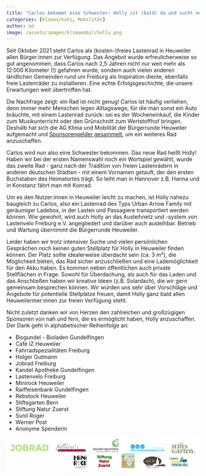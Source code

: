 ```yaml
---
title: "Carlos bekommt eine Schwester: Holly ist (bald) da und sucht noch ein Zuhause"
categories: [Klimaschutz, Mobilität]
author: ad
image: /assets/images/klimamobil/holly.png
---
```


Seit Oktober 2021 steht Carlos als (kosten-)freies Lastenrad in Heuweiler allen Bürger:innen zur Verfügung. Das Angebot wurde erfreulicherweise so gut angenommen, dass Carlos nach 2,5 Jahren nicht nur weit mehr als 12.000 Kilometer (!) gefahren wurde, sondern auch vielen anderen ländlichen Gemeinden rund um Freiburg als Inspiration diente, ebenfalls freie Lastenräder zu installieren. Eine echte Erfolgsgeschichte, die unsere Erwartungen weit übertroffen hat.

Die Nachfrage zeigt: ein Rad ist nicht genug! Carlos ist häufig verliehen, denn immer mehr Menschen legen Alltagswege, für die man sonst ein Auto bräuchte, mit einem Lastenrad zurück: sei es der Wocheneinkauf, die Kinder zum Musikunterricht oder den Grünschnitt zum Wertstoffhof bringen. Deshalb hat sich die AG Klima und Mobilität der Bürgerrunde Heuweiler aufgemacht und [Sponsorengelder gesammelt](/lastenrad-spendenaufruf/), um ein weiteres Rad anzuschaffen.

Carlos wird nun also eine Schwester bekommen. Das neue Rad heißt Holly!
Haben wir bei der ersten Namenswahl noch ein Wortspiel gewählt, wurde das zweite Rad - ganz nach der Tradition von freien Lastenrädern in anderen deutschen Städten - mit einem Vornamen getauft, der den ersten Buchstaben des Heimatortes trägt. So leiht man in Hannover z.B. Hanna und in Konstanz fährt man mit Konrad.

Um es den Nutzer:innen in Heuweiler leicht zu machen, ist Holly nahezu baugleich zu Carlos, also ein Lastenrad des Typs Urban Arrow Family mit geräumiger Ladebox, in der Lasten und Passagiere transportiert werden können. Wie gewohnt, wird auch Holly an das Ausleihnetz und -system von Lastenvelo Freiburg e.V. angegliedert und darüber auch ausleihbar. Betrieb und Wartung übernimmt die Bürgerrunde Heuweiler.

Leider haben wir trotz intensiver Suche und vielen persönlichen Gesprächen noch keinen guten Stellplatz für Holly in Heuweiler finden können. Der Platz sollte idealerweise überdacht sein (ca. 3 m²), die Möglichkeit bieten, das Rad sicher anzuschließen und eine Lademöglichkeit für den Akku haben. Es kommen neben öffentlichen auch private Stellflächen in Frage. Sowohl für Überdachung, als auch für das Laden und das Anschließen haben wir kreative Ideen (z.B. Solardach), die wir gern gemeinsam besprechen können. Wir würden uns sehr über Vorschläge und Angebote für potentielle Stellplätze freuen, damit Holly ganz bald allen Heuweilermer:innen zur freien Verfügung steht.

Nicht zuletzt danken wir von Herzen den zahlreichen und großzügigen Sponsoren von nah und fern, die es ermöglicht haben, Holly anzuschaffen. Der Dank geht in alphabetischer Reihenfolge an:

- Biogundel - Bioladen Gundelfingen
- Café IZ Heuweiler
- Fahrradspezialitäten Freiburg
- Holger Gutmann
- Jobrad Freiburg
- Kandel Apotheke Gundelfingen
- Lastenvelo Freiburg
- Minirock Heuweiler
- Raiffeisenbank Gundelfingen
- Rebstock Heuweiler
- Stiftsgarten Bern
- Stiftung Natur Zuerst
- Sunil Roger
- Werner Post
- Anonyme Spenderin

![Holly Sponsoren](/assets/images/klimamobil/holly-sponsoren.png "Holly Sonsoren")
